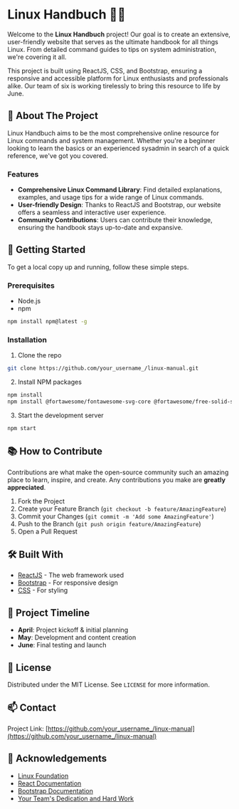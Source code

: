 # Linux Handbuch 🐧✨

Welcome to the **Linux Handbuch** project! Our goal is to create an extensive, user-friendly website that serves as the ultimate handbook for all things Linux. From detailed command guides to tips on system administration, we're covering it all.

This project is built using ReactJS, CSS, and Bootstrap, ensuring a responsive and accessible platform for Linux enthusiasts and professionals alike. Our team of six is working tirelessly to bring this resource to life by June.

## 🌟 About The Project

Linux Handbuch aims to be the most comprehensive online resource for Linux commands and system management. Whether you're a beginner looking to learn the basics or an experienced sysadmin in search of a quick reference, we've got you covered.

### Features

- **Comprehensive Linux Command Library**: Find detailed explanations, examples, and usage tips for a wide range of Linux commands.
- **User-friendly Design**: Thanks to ReactJS and Bootstrap, our website offers a seamless and interactive user experience.
- **Community Contributions**: Users can contribute their knowledge, ensuring the handbook stays up-to-date and expansive.

## 🚀 Getting Started

To get a local copy up and running, follow these simple steps.

### Prerequisites

- Node.js
- npm

```bash
npm install npm@latest -g
```

### Installation

1. Clone the repo

```bash
git clone https://github.com/your_username_/linux-manual.git
```

2. Install NPM packages

```bash
npm install
npm install @fortawesome/fontawesome-svg-core @fortawesome/free-solid-svg-icons @fortawesome/react-fontawesome
```


3. Start the development server

```bash
npm start
```

## 📚 How to Contribute

Contributions are what make the open-source community such an amazing place to learn, inspire, and create. Any contributions you make are **greatly appreciated**.

1. Fork the Project
2. Create your Feature Branch (`git checkout -b feature/AmazingFeature`)
3. Commit your Changes (`git commit -m 'Add some AmazingFeature'`)
4. Push to the Branch (`git push origin feature/AmazingFeature`)
5. Open a Pull Request

## 🛠 Built With

- [ReactJS](https://reactjs.org/) - The web framework used
- [Bootstrap](https://getbootstrap.com/) - For responsive design
- [CSS](https://developer.mozilla.org/en-US/docs/Web/CSS) - For styling

## 📅 Project Timeline

- **April**: Project kickoff & initial planning
- **May**: Development and content creation
- **June**: Final testing and launch

## 📝 License

Distributed under the MIT License. See `LICENSE` for more information.

## 📫 Contact

Project Link: [https://github.com/your_username_/linux-manual](https://github.com/your_username_/linux-manual)

## 🙏 Acknowledgements

- [Linux Foundation](https://www.linuxfoundation.org/)
- [React Documentation](https://reactjs.org/docs/getting-started.html)
- [Bootstrap Documentation](https://getbootstrap.com/docs/)
- [Your Team's Dedication and Hard Work](#)
